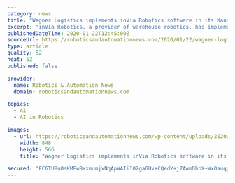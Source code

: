 ```yaml
---
category: news
title: "Wagner Logistics implements inVia Robotics software in its Kansas warehouse"
excerpt: "inVia Robotics, a provider of warehouse robotics, has implemented its artificial intelligence-driven automation software in Wagner Logistics’ Edgerton, Kansas warehouse. inVia’s software includes the newly introduced inVia PickMate tool which it says “increases warehouse workers’ productivity and accuracy” by directing them to the ..."
publishedDateTime: 2020-01-22T12:45:00Z
sourceUrl: https://roboticsandautomationnews.com/2020/01/22/wagner-logistics-implements-invia-robotics-software-in-its-kansas-warehouse/28906/
type: article
quality: 52
heat: 52
published: false

provider:
  name: Robotics & Automation News
  domain: roboticsandautomationnews.com

topics:
  - AI
  - AI in Robotics

images:
  - url: https://roboticsandautomationnews.com/wp-content/uploads/2020/01/Wagner-Warehousing-8305.jpg
    width: 848
    height: 566
    title: "Wagner Logistics implements inVia Robotics software in its Kansas warehouse"

secured: "FC6TUBu0sKMEwB+xmumjxNqApWAIiI02gaGUv+CQedY+j7AwmDhbX+WxOauqgv+qVnPwKwpGFGBxzTuHTBH5MD6/Bbim6LDLUds3J7wRWwIf4X87dPX9dTQOI7IUT+dVceH/PLkO38SsVEOMYYvmhTLt6Gpd8AzUUQJAANQeZ1NZlFM0hIpc/fNXMG3B/kvPb35G0E8WJei0OJVnuFz+ml09K1byCXZnyI0Y/VXWymldIucAYXvy1v+2CuVdgBREy8msPmcMFaJ8iGXMnrao3Fgm0xe2o88S5I8B/2WbkdFQIAuG/XGTi5U/HoCsUwnUNTFNXP4DBOoXTN0AfYv0dSWx6K2Bw/gS7R/+K8kkzebgcUsjkcTAzu7W9yEHsc26SOuhRhKohus47whQoyWybRHWoHUoBKp7a9U/kRWeYH5MDmik0DBGFpOFBRmWREHr3mAKRMdulsHoCC58QWgyrw==;6Q/IwHMytFeM1/h6bcsJDA=="
---
```


